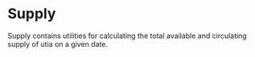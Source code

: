 # Supply

Supply contains utilities for calculating the total available and circulating supply of utia on a given date.
